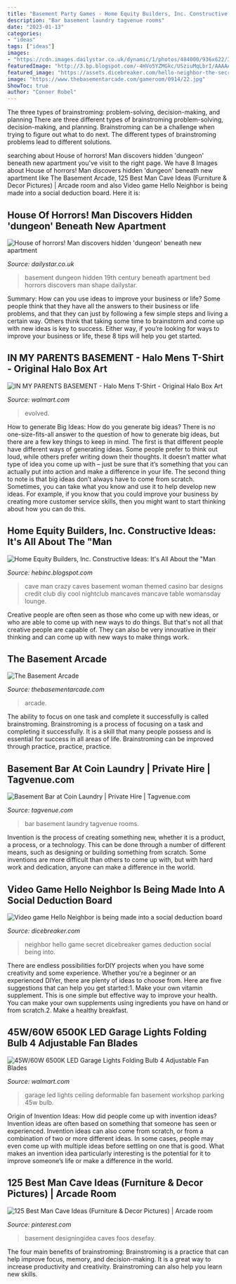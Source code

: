 ```yaml
---
title: "Basement Party Games - Home Equity Builders, Inc. Constructive Ideas: It&#039;s All About The &quot;man"
description: "Bar basement laundry tagvenue rooms"
date: "2023-01-13"
categories:
- "ideas"
tags: ["ideas"]
images:
- "https://cdn.images.dailystar.co.uk/dynamic/1/photos/484000/936x622/35484.jpg"
featuredImage: "http://3.bp.blogspot.com/-4HVo5YZMGkc/USziuMqLbrI/AAAAAAAAAus/E6u1lBcmnG4/s640/basement1.jpg"
featured_image: "https://assets.dicebreaker.com/hello-neighbor-the-secret-neighbor-party-game-cover-art.png/BROK/resize/1920&gt;/format/jpg/quality/80/hello-neighbor-the-secret-neighbor-party-game-cover-art.png"
image: "https://www.thebasementarcade.com/gameroom/0914/22.jpg"
ShowToc: true
author: "Conner Robel"
---
```



The three types of brainstroming: problem-solving, decision-making, and planning
There are three different types of brainstroming problem-solving, decision-making, and planning. Brainstroming can be a challenge when trying to figure out what to do next. The different types of brainstroming problems lead to different solutions.

	

		
searching about House of horrors! Man discovers hidden &#039;dungeon&#039; beneath new apartment you've visit to the right page. We have 8 Images about House of horrors! Man discovers hidden &#039;dungeon&#039; beneath new apartment like The Basement Arcade, 125 Best Man Cave Ideas (Furniture &amp; Decor Pictures) | Arcade room and also Video game Hello Neighbor is being made into a social deduction board. Here it is:
		
    
## House Of Horrors! Man Discovers Hidden &#039;dungeon&#039; Beneath New Apartment

<img loading=lazy src="https://cdn.images.dailystar.co.uk/dynamic/1/photos/484000/936x622/35484.jpg" onerror="this.onerror=null;this.src='https://tse1.mm.bing.net/th?id=OIP.vM3v6rqW33EGF0Jxm4y3FwHaE6&amp;pid=15.1';" alt="House of horrors! Man discovers hidden &#039;dungeon&#039; beneath new apartment">

_Source: dailystar.co.uk_

>basement dungeon hidden 19th century beneath apartment bed horrors discovers man shape dailystar. 

	

Summary: How can you use ideas to improve your business or life?
Some people think that they have all the answers to their business or life problems, and that they can just by following a few simple steps and living a certain way. Others think that taking some time to brainstorm and come up with new ideas is key to success. Either way, if you’re looking for ways to improve your business or life, these 8 tips will help you get started.

    
## IN MY PARENTS BASEMENT - Halo Mens T-Shirt - Original Halo Box Art

<img loading=lazy src="https://i5.walmartimages.com/asr/96a9e7c9-c037-41c7-814d-0bf5cb8a490e_1.ac68db65556aa6f80249ff6203655d01.jpeg" onerror="this.onerror=null;this.src='https://tse1.mm.bing.net/th?id=OIP.T-1XjQlQcnKguyGQEzr6ygHaI3&amp;pid=15.1';" alt="IN MY PARENTS BASEMENT - Halo Mens T-Shirt - Original Halo Box Art">

_Source: walmart.com_

>evolved. 

	

How to generate Big Ideas: How do you generate big ideas?
There is no one-size-fits-all answer to the question of how to generate big ideas, but there are a few key things to keep in mind. The first is that different people have different ways of generating ideas. Some people prefer to think out loud, while others prefer writing down their thoughts. It doesn’t matter what type of idea you come up with – just be sure that it’s something that you can actually put into action and make a difference in your life. 
The second thing to note is that big ideas don’t always have to come from scratch. Sometimes, you can take what you know and use it to help develop new ideas. For example, if you know that you could improve your business by creating more customer service skills, then you might want to start thinking about how you can do this.

    
## Home Equity Builders, Inc. Constructive Ideas: It&#039;s All About The &quot;Man

<img loading=lazy src="http://3.bp.blogspot.com/-4HVo5YZMGkc/USziuMqLbrI/AAAAAAAAAus/E6u1lBcmnG4/s640/basement1.jpg" onerror="this.onerror=null;this.src='https://tse4.mm.bing.net/th?id=OIP.2PJ93k_iiRBP3-7WStMxuAHaEY&amp;pid=15.1';" alt="Home Equity Builders, Inc. Constructive Ideas: It&#039;s All About the &quot;Man">

_Source: hebinc.blogspot.com_

>cave man crazy caves basement woman themed casino bar designs credit club diy cool nightclub mancaves mancave table womansday lounge. 

	

Creative people are often seen as those who come up with new ideas, or who are able to come up with new ways to do things. But that's not all that creative people are capable of. They can also be very innovative in their thinking and can come up with new ways to make things work.

    
## The Basement Arcade

<img loading=lazy src="https://www.thebasementarcade.com/gameroom/0914/22.jpg" onerror="this.onerror=null;this.src='https://tse4.mm.bing.net/th?id=OIP.zO753_WwQo-jYZuua8VuAAHaE6&amp;pid=15.1';" alt="The Basement Arcade">

_Source: thebasementarcade.com_

>arcade. 

	

The ability to focus on one task and complete it successfully is called brainstroming. Brainstroming is a process of focusing on a task and completing it successfully. It is a skill that many people possess and is essential for success in all areas of life. Brainstroming can be improved through practice, practice, practice.

    
## Basement Bar At Coin Laundry | Private Hire | Tagvenue.com

<img loading=lazy src="https://www.tagvenue.com/upload/d7/7e/989-basement-bar-room.jpeg" onerror="this.onerror=null;this.src='https://tse3.mm.bing.net/th?id=OIP.YKWLgRFkEtklSz7jLsQzwAHaE8&amp;pid=15.1';" alt="Basement Bar at Coin Laundry | Private Hire | Tagvenue.com">

_Source: tagvenue.com_

>bar basement laundry tagvenue rooms. 

	

Invention is the process of creating something new, whether it is a product, a process, or a technology. This can be done through a number of different means, such as designing or building something from scratch. Some inventions are more difficult than others to come up with, but with hard work and dedication, anyone can make a difference in the world.

    
## Video Game Hello Neighbor Is Being Made Into A Social Deduction Board

<img loading=lazy src="https://assets.dicebreaker.com/hello-neighbor-the-secret-neighbor-party-game-cover-art.png/BROK/resize/1920&gt;/format/jpg/quality/80/hello-neighbor-the-secret-neighbor-party-game-cover-art.png" onerror="this.onerror=null;this.src='https://tse1.mm.bing.net/th?id=OIP.EORgl16tW1ZvgGqYKdugXwHaEK&amp;pid=15.1';" alt="Video game Hello Neighbor is being made into a social deduction board">

_Source: dicebreaker.com_

>neighbor hello game secret dicebreaker games deduction social being into. 

	

There are endless possibilities forDIY projects when you have some creativity and some experience. Whether you're a beginner or an experienced DIYer, there are plenty of ideas to choose from. Here are five suggestions that can help you get started:1. Make your own vitamin supplement. This is one simple but effective way to improve your health. You can make your own supplements using ingredients you have on hand or from scratch.2. Make a healthy breakfast.

    
## 45W/60W 6500K LED Garage Lights Folding Bulb 4 Adjustable Fan Blades

<img loading=lazy src="https://i5.walmartimages.com/asr/fdea7d85-1cc5-4d89-b586-17fdaea0b686.dfe7c5fba5d96362cc4cade1f58b7063.jpeg" onerror="this.onerror=null;this.src='https://tse3.mm.bing.net/th?id=OIP.g34cFyppQM1rqkzBnZOuAQHaHa&amp;pid=15.1';" alt="45W/60W 6500K LED Garage Lights Folding Bulb 4 Adjustable Fan Blades">

_Source: walmart.com_

>garage led lights ceiling deformable fan basement workshop parking 45w bulb. 

	

Origin of Invention Ideas: How did people come up with invention ideas?
Invention ideas are often based on something that someone has seen or experienced. Invention ideas can also come from scratch, or from a combination of two or more different ideas. In some cases, people may even come up with multiple ideas before settling on one that is good. What makes an invention idea particularly interesting is the potential for it to improve someone’s life or make a difference in the world.

    
## 125 Best Man Cave Ideas (Furniture &amp; Decor Pictures) | Arcade Room

<img loading=lazy src="https://i.pinimg.com/originals/fa/bf/e3/fabfe38e1a82dceb2efc82a897012aff.png" onerror="this.onerror=null;this.src='https://tse1.mm.bing.net/th?id=OIP.HpctuJctOGw0XlLeSJ6GSQHaE4&amp;pid=15.1';" alt="125 Best Man Cave Ideas (Furniture &amp; Decor Pictures) | Arcade room">

_Source: pinterest.com_

>basement designingidea caves foos desefay. 

	

The four main benefits of brainstroming:
Brainstroming is a practice that can help improve focus, memory, and decision-making. It is a great way to increase productivity and creativity. Brainstroming can also help you learn new skills.

